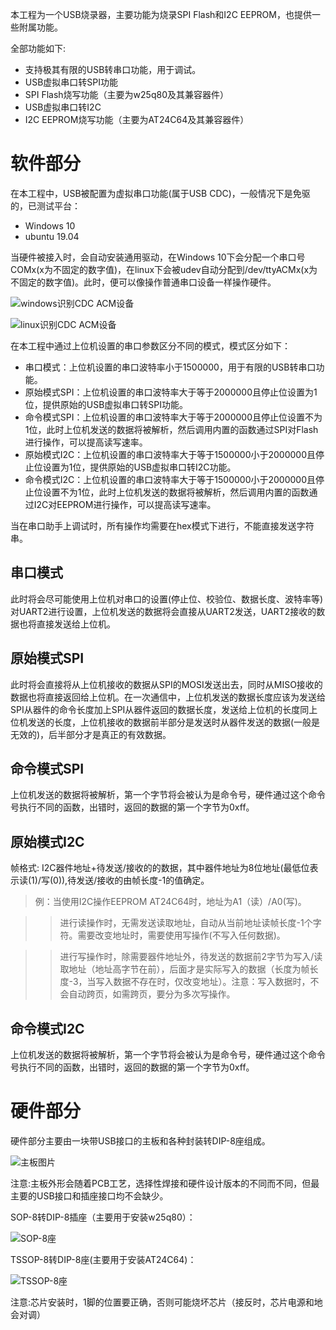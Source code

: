 本工程为一个USB烧录器，主要功能为烧录SPI Flash和I2C EEPROM，也提供一些附属功能。

全部功能如下:

* 支持极其有限的USB转串口功能，用于调试。
* USB虚拟串口转SPI功能
* SPI Flash烧写功能（主要为w25q80及其兼容器件）
* USB虚拟串口转I2C
* I2C EEPROM烧写功能（主要为AT24C64及其兼容器件）

# 软件部分

在本工程中，USB被配置为虚拟串口功能(属于USB CDC)，一般情况下是免驱的，已测试平台：

* Windows 10
* ubuntu 19.04

当硬件被接入时，会自动安装通用驱动，在Windows 10下会分配一个串口号COMx(x为不固定的数字值)，在linux下会被udev自动分配到/dev/ttyACMx(x为不固定的数字值)。此时，便可以像操作普通串口设备一样操作硬件。

![windows识别CDC ACM设备](windows_com.jpg)

![linux识别CDC ACM设备](linux_ttyacm.jpg)


在本工程中通过上位机设置的串口参数区分不同的模式，模式区分如下：

* 串口模式：上位机设置的串口波特率小于1500000，用于有限的USB转串口功能。
* 原始模式SPI：上位机设置的串口波特率大于等于2000000且停止位设置为1位，提供原始的USB虚拟串口转SPI功能。
* 命令模式SPI：上位机设置的串口波特率大于等于2000000且停止位设置不为1位，此时上位机发送的数据将被解析，然后调用内置的函数通过SPI对Flash进行操作，可以提高读写速率。
* 原始模式I2C：上位机设置的串口波特率大于等于1500000小于2000000且停止位设置为1位，提供原始的USB虚拟串口转I2C功能。
* 命令模式I2C：上位机设置的串口波特率大于等于1500000小于2000000且停止位设置不为1位，此时上位机发送的数据将被解析，然后调用内置的函数通过I2C对EEPROM进行操作，可以提高读写速率。

当在串口助手上调试时，所有操作均需要在hex模式下进行，不能直接发送字符串。

## 串口模式

此时将会尽可能使用上位机对串口的设置(停止位、校验位、数据长度、波特率等)对UART2进行设置，上位机发送的数据将会直接从UART2发送，UART2接收的数据也将直接发送给上位机。

## 原始模式SPI

此时将会直接将从上位机接收的数据从SPI的MOSI发送出去，同时从MISO接收的数据也将直接返回给上位机。在一次通信中，上位机发送的数据长度应该为发送给SPI从器件的命令长度加上SPI从器件返回的数据长度，发送给上位机的长度同上位机发送的长度，上位机接收的数据前半部分是发送时从器件发送的数据(一般是无效的)，后半部分才是真正的有效数据。

## 命令模式SPI

上位机发送的数据将被解析，第一个字节将会被认为是命令号，硬件通过这个命令号执行不同的函数，出错时，返回的数据的第一个字节为0xff。

## 原始模式I2C

帧格式: I2C器件地址+待发送/接收的的数据，其中器件地址为8位地址(最低位表示读(1)/写(0)),待发送/接收的由帧长度-1的值确定。

>例：当使用I2C操作EEPROM AT24C64时，地址为A1（读）/A0(写)。

>> 进行读操作时，无需发送读取地址，自动从当前地址读帧长度-1个字符。需要改变地址时，需要使用写操作(不写入任何数据)。

>> 进行写操作时，除需要器件地址外，待发送的数据前2字节为写入/读取地址（地址高字节在前），后面才是实际写入的数据（长度为帧长度-3，当写入数据不存在时，仅改变地址）。注意：写入数据时，不会自动跨页，如需跨页，要分为多次写操作。

## 命令模式I2C

上位机发送的数据将被解析，第一个字节将会被认为是命令号，硬件通过这个命令号执行不同的函数，出错时，返回的数据的第一个字节为0xff。

# 硬件部分

硬件部分主要由一块带USB接口的主板和各种封装转DIP-8座组成。

![主板图片](USB_Flasher_Main.jpg)

注意:主板外形会随着PCB工艺，选择性焊接和硬件设计版本的不同而不同，但最主要的USB接口和插座接口均不会缺少。

SOP-8转DIP-8插座（主要用于安装w25q80）：

![SOP-8座](SOP-8_2_DIP-8.jpg)

TSSOP-8转DIP-8座(主要用于安装AT24C64)：

![TSSOP-8座](TSSOP-8_2_DIP-8.jpg)

注意:芯片安装时，1脚的位置要正确，否则可能烧坏芯片（接反时，芯片电源和地会对调）
